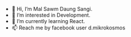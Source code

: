 - 👋 Hi, I’m Mal Sawm Daung Sangi.
- 👀 I’m interested in Development.
- 🌱 I’m currently learning React.
- 📫 Reach me by facebook user d.mikrokosmos

<!---
msdaungsangi/msdaungsangi is a ✨ special ✨ repository because its `README.md` (this file) appears on your GitHub profile.
You can click the Preview link to take a look at your changes.
--->
